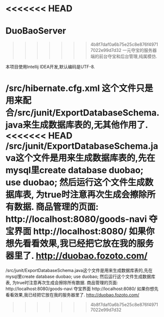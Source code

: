 <<<<<<< HEAD
=======
# DuoBaoServer
>>>>>>> 4b8f7daf0a6b75e25c8e876f49717022e99d7d32
一元夺宝的服务器端的前台夺宝和后台管理,纯属模仿.

本项目使用Intellij IDEA开发,默认编码是UTF-8.

/src/hibernate.cfg.xml 这个文件只是用来配合/src/junit/ExportDatabaseSchema.java来生成数据库表的,无其他作用了.
<<<<<<< HEAD
/src/junit/ExportDatabaseSchema.java这个文件是用来生成数据库表的,先在mysql里create database duobao; use duobao;
然后运行这个文件生成数据库表, 为true时注意再次生成会擦除所有数据.
商品管理的页面: http://localhost:8080/goods-navi
夺宝界面 http://localhost:8080/
如果你想先看看效果,我已经把它放在我的服务器里了. http://duobao.fozoto.com/
=======
/src/junit/ExportDatabaseSchema.java这个文件是用来生成数据库表的,先在mysql里create database duobao; use duobao; 然后运行这个文件生成数据库表, 为true时注意再次生成会擦除所有数据.
商品管理的页面:
http://localhost:8080/goods-navi
夺宝界面
http://localhost:8080/
如果你想先看看效果,我已经把它放在我的服务器里了.
http://duobao.fozoto.com/
>>>>>>> 4b8f7daf0a6b75e25c8e876f49717022e99d7d32
